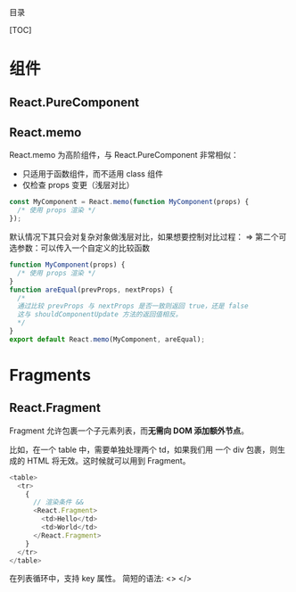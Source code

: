 目录

[TOC]

# 组件
## React.PureComponent

## React.memo
React.memo 为高阶组件，与 React.PureComponent 非常相似：
- 只适用于函数组件，而不适用 class 组件
- 仅检查 props 变更（浅层对比）
```js
const MyComponent = React.memo(function MyComponent(props) {
  /* 使用 props 渲染 */
});
```

默认情况下其只会对复杂对象做浅层对比，如果想要控制对比过程：
=> 第二个可选参数：可以传入一个自定义的比较函数
```js
function MyComponent(props) {
  /* 使用 props 渲染 */
}
function areEqual(prevProps, nextProps) {
  /*
  通过比较 prevProps 与 nextProps 是否一致则返回 true，还是 false
  这与 shouldComponentUpdate 方法的返回值相反。
  */
}
export default React.memo(MyComponent, areEqual);
```

# Fragments
## React.Fragment
Fragment 允许包裹一个子元素列表，而**无需向 DOM 添加额外节点**。

比如，在一个 table 中，需要单独处理两个 td，如果我们用 一个 div 包裹，则生成的 HTML 将无效。这时候就可以用到 Fragment。
```js
<table>
  <tr>
    {
      // 渲染条件 &&
      <React.Fragment>
        <td>Hello</td>
        <td>World</td>
      </React.Fragment>
    } 
  </tr>
</table>
```
在列表循环中，支持 key 属性。
简短的语法: <> </>
